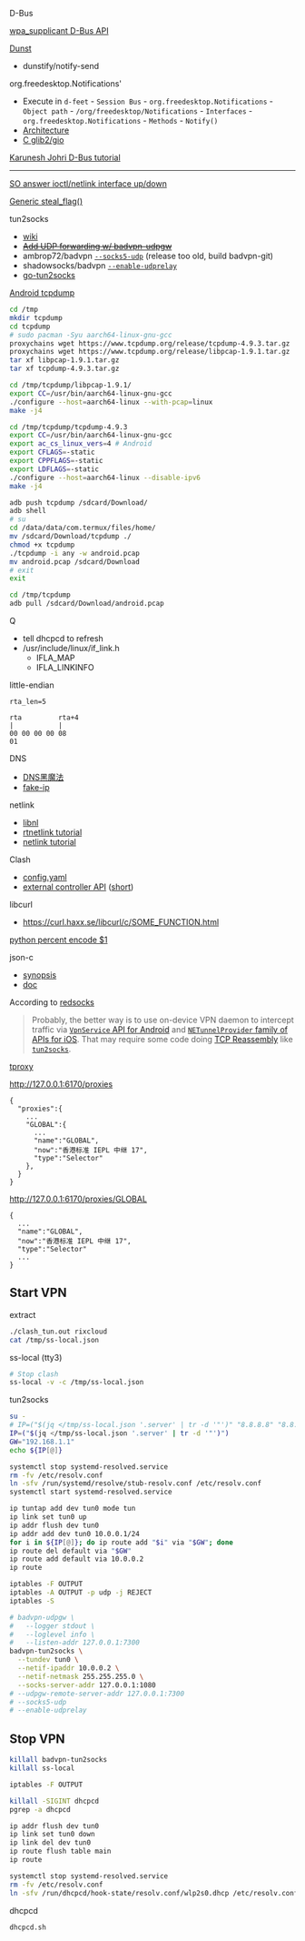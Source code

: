 D-Bus

[wpa_supplicant D-Bus API](https://w1.fi/wpa_supplicant/devel/dbus.html)

[Dunst](https://wiki.archlinux.org/index.php/Dunst)
* dunstify/notify-send

org.freedesktop.Notifications'
* Execute in `d-feet` - `Session Bus` - `org.freedesktop.Notifications` - `Object path` - `/org/freedesktop/Notifications` - `Interfaces` - `org.freedesktop.Notifications` - `Methods` - `Notify()`
* [Architecture](https://wiki.ubuntu.com/NotifyOSD#Architecture)
* [C glib2/gio](https://wiki.archlinux.org/index.php/Desktop_notifications#C)

[Karunesh Johri D-Bus tutorial](https://www.softprayog.in/programming/d-bus-tutorial)

---

[SO answer ioctl/netlink interface up/down](https://stackoverflow.com/a/63950398)

[Generic steal_flag()](https://en.cppreference.com/w/c/language/generic)

tun2socks
* [wiki](https://github.com/ambrop72/badvpn/wiki/Tun2socks)
* <del>[Add UDP forwarding w/ badvpn-udpgw](https://github.com/ambrop72/badvpn/wiki/Tun2socks#udp-forwarding)</del>
* ambrop72/badvpn [`--socks5-udp`](https://github.com/ambrop72/badvpn/blob/master/tun2socks/tun2socks.c#:~:text=%21strcmp%28arg%2C%20%22--socks5-udp%22%29) (release too old, build badvpn-git)
* shadowsocks/badvpn [`--enable-udprelay`](https://github.com/shadowsocks/badvpn/blob/shadowsocks-android/tun2socks/tun2socks.c#:~:text=%21strcmp%28arg%2C%20%22--enable-udprelay%22%29)
* [go-tun2socks](https://github.com/eycorsican/go-tun2socks)

[Android tcpdump](https://www.androidtcpdump.com/android-tcpdump/compile)

```bash
cd /tmp
mkdir tcpdump
cd tcpdump
# sudo pacman -Syu aarch64-linux-gnu-gcc
proxychains wget https://www.tcpdump.org/release/tcpdump-4.9.3.tar.gz
proxychains wget https://www.tcpdump.org/release/libpcap-1.9.1.tar.gz
tar xf libpcap-1.9.1.tar.gz
tar xf tcpdump-4.9.3.tar.gz

cd /tmp/tcpdump/libpcap-1.9.1/
export CC=/usr/bin/aarch64-linux-gnu-gcc
./configure --host=aarch64-linux --with-pcap=linux
make -j4

cd /tmp/tcpdump/tcpdump-4.9.3
export CC=/usr/bin/aarch64-linux-gnu-gcc
export ac_cs_linux_vers=4 # Android
export CFLAGS=-static
export CPPFLAGS=-static
export LDFLAGS=-static
./configure --host=aarch64-linux --disable-ipv6
make -j4

adb push tcpdump /sdcard/Download/
adb shell
# su
cd /data/data/com.termux/files/home/
mv /sdcard/Download/tcpdump ./
chmod +x tcpdump
./tcpdump -i any -w android.pcap
mv android.pcap /sdcard/Download
# exit
exit

cd /tmp/tcpdump
adb pull /sdcard/Download/android.pcap

```

Q

* tell dhcpcd to refresh
* /usr/include/linux/if_link.h
  * IFLA_MAP
  * IFLA_LINKINFO

little-endian

```
rta_len=5 

rta         rta+4
|           |
00 00 00 00 08
01
```

DNS
* [DNS黑魔法](https://medium.com/@TachyonDevel/%E6%BC%AB%E8%B0%88%E5%90%84%E7%A7%8D%E9%BB%91%E7%A7%91%E6%8A%80%E5%BC%8F-dns-%E6%8A%80%E6%9C%AF%E5%9C%A8%E4%BB%A3%E7%90%86%E7%8E%AF%E5%A2%83%E4%B8%AD%E7%9A%84%E5%BA%94%E7%94%A8-62c50e58cbd0)
* [fake-ip](https://blog.skk.moe/post/what-happend-to-dns-in-proxy/)

netlink
* [libnl](https://www.infradead.org/~tgr/libnl/)
* [rtnetlink tutorial](https://www.linuxjournal.com/article/8498)
* [netlink tutorial](https://www.linuxjournal.com/article/7356)

Clash
* [config.yaml](https://lancellc.gitbook.io/clash/)
* [external controller API](https://clash.gitbook.io/doc/restful-api) ([short](https://github.com/Dreamacro/clash/wiki/external-controller-API-reference))

libcurl
*  https://curl.haxx.se/libcurl/c/SOME_FUNCTION.html

[python percent encode $1](https://unix.stackexchange.com/questions/159253/decoding-url-encoding-percent-encoding)

json-c
  * [synopsis](https://github.com/json-c/json-c#using-json-c-)
  * [doc](http://json-c.github.io/json-c/json-c-current-release/doc/html/index.html)

According to [redsocks](https://github.com/darkk/redsocks/blob/master/README.md)
>Probably, the better way is to use on-device VPN daemon to intercept
traffic via [`VpnService` API for Android](https://developer.android.com/reference/android/net/VpnService.html)
and [`NETunnelProvider` family of APIs for iOS](https://developer.apple.com/documentation/networkextension).
That may require some code doing [TCP Reassembly](https://wiki.wireshark.org/TCP_Reassembly)
like [`tun2socks`](https://github.com/ambrop72/badvpn/wiki/Tun2socks).

[tproxy](https://www.kernel.org/doc/html/latest/networking/tproxy.html)

http://127.0.0.1:6170/proxies

```
{
  "proxies":{
    ...
    "GLOBAL":{
      ...
      "name":"GLOBAL",
      "now":"香港标准 IEPL 中继 17",
      "type":"Selector"
    },
  }
}
```

http://127.0.0.1:6170/proxies/GLOBAL

```
{
  ...
  "name":"GLOBAL",
  "now":"香港标准 IEPL 中继 17",
  "type":"Selector"
  ...
}
```

## Start VPN

extract

```bash
./clash_tun.out rixcloud
cat /tmp/ss-local.json
```

ss-local (tty3)

```bash
# Stop clash
ss-local -v -c /tmp/ss-local.json
```

tun2socks

```bash
su -
# IP=("$(jq </tmp/ss-local.json '.server' | tr -d '"')" "8.8.8.8" "8.8.4.4")
IP=("$(jq </tmp/ss-local.json '.server' | tr -d '"')")
GW="192.168.1.1"
echo ${IP[@]}

systemctl stop systemd-resolved.service
rm -fv /etc/resolv.conf
ln -sfv /run/systemd/resolve/stub-resolv.conf /etc/resolv.conf
systemctl start systemd-resolved.service

ip tuntap add dev tun0 mode tun
ip link set tun0 up
ip addr flush dev tun0
ip addr add dev tun0 10.0.0.1/24
for i in ${IP[@]}; do ip route add "$i" via "$GW"; done
ip route del default via "$GW"
ip route add default via 10.0.0.2
ip route

iptables -F OUTPUT
iptables -A OUTPUT -p udp -j REJECT
iptables -S

# badvpn-udpgw \
#   --logger stdout \
#   --loglevel info \
#   --listen-addr 127.0.0.1:7300
badvpn-tun2socks \
  --tundev tun0 \
  --netif-ipaddr 10.0.0.2 \
  --netif-netmask 255.255.255.0 \
  --socks-server-addr 127.0.0.1:1080
# --udpgw-remote-server-addr 127.0.0.1:7300
# --socks5-udp
# --enable-udprelay
```

## Stop VPN

```bash
killall badvpn-tun2socks
killall ss-local

iptables -F OUTPUT

killall -SIGINT dhcpcd
pgrep -a dhcpcd

ip addr flush dev tun0
ip link set tun0 down
ip link del dev tun0
ip route flush table main
ip route

systemctl stop systemd-resolved.service
rm -fv /etc/resolv.conf
ln -sfv /run/dhcpcd/hook-state/resolv.conf/wlp2s0.dhcp /etc/resolv.conf
```

dhcpcd

```bash
dhcpcd.sh
```
